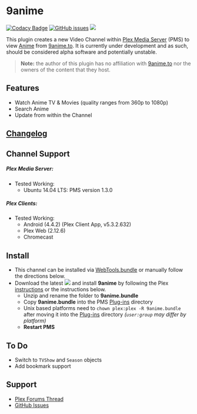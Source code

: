 9anime
===========

[![Codacy Badge](https://api.codacy.com/project/badge/Grade/87e4130322374e9e900fcc763a27eb4e)](https://www.codacy.com/app/twoure/9anime-bundle?utm_source=github.com&amp;utm_medium=referral&amp;utm_content=Twoure/9anime.bundle&amp;utm_campaign=Badge_Grade) [![GitHub issues](https://img.shields.io/github/issues/Twoure/9anime.bundle.svg?style=flat)](https://github.com/Twoure/9anime.bundle/issues) [![](https://img.shields.io/github/release/Twoure/9anime.bundle.svg?style=flat)](https://github.com/Twoure/9anime.bundle/releases)

This plugin creates a new Video Channel within [Plex Media Server](https://plex.tv/) (PMS) to view [Anime](https://en.wikipedia.org/wiki/Anime) from [9anime.to](http://9anime.to/).  It is currently under development and as such, should be considered alpha software and potentially unstable.

> **Note:** the author of this plugin has no affiliation with [9anime.to](http://9anime.to/) nor the owners of the content that they host.

## Features

- Watch Anime TV & Movies (quality ranges from 360p to 1080p)
- Search Anime
- Update from within the Channel

## [Changelog](Changelog.md#changelog)

## Channel Support

##### Plex Media Server:
- Tested Working:
  - Ubuntu 14.04 LTS: PMS version 1.3.0

##### Plex Clients:
- Tested Working:
  - Android (4.4.2) (Plex Client App, v5.3.2.632)
  - Plex Web (2.12.6)
  - Chromecast

## Install

- This channel can be installed via [WebTools.bundle](https://github.com/dagalufh/WebTools.bundle) or manually follow the directions below.
- Download the latest [![](https://img.shields.io/github/release/Twoure/9anime.bundle.svg?style=flat)](https://github.com/Twoure/9anime.bundle/releases) and install **9anime** by following the Plex [instructions](https://support.plex.tv/hc/en-us/articles/201187656-How-do-I-manually-install-a-channel-) or the instructions below.
  - Unzip and rename the folder to **9anime.bundle**
  - Copy **9anime.bundle** into the PMS [Plug-ins](https://support.plex.tv/hc/en-us/articles/201106098-How-do-I-find-the-Plug-Ins-folder-) directory
  - Unix based platforms need to `chown plex:plex -R 9anime.bundle` after moving it into the [Plug-ins](https://support.plex.tv/hc/en-us/articles/201106098-How-do-I-find-the-Plug-Ins-folder-) directory _(`user:group` may differ by platform)_
  - **Restart PMS**

## To Do

- Switch to `TVShow` and `Season` objects
- Add bookmark support

## Support

- [Plex Forums Thread](https://forums.plex.tv/discussion/251439)
- [GitHub Issues](https://github.com/Twoure/9anime.bundle/issues)
